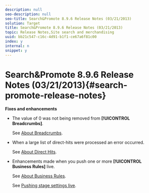 ```yaml
---
description: null
seo-description: null
seo-title: Search&Promote 8.9.6 Release Notes (03/21/2013)
solution: Target
title: Search&Promote 8.9.6 Release Notes (03/21/2013)
topic: Release Notes,Site search and merchandising
uuid: bb21c547-c16c-4d91-b1f1-ce67a6f81c00
index: y
internal: n
snippet: y
---
```


# Search&Promote 8.9.6 Release Notes (03/21/2013){#search-promote-release-notes}

 **Fixes and enhancements**

* The value of 0 was not being removed from **[!UICONTROL Breadcrumbs]**.

  See [About Breadcrumbs](../c-about-design-menu/c-about-breadcrumbs.md#concept_FB8A943C594A4A1593B118141DA61F03). 

* When a large list of direct-hits were processed an error occurred.

  See [About Direct Hits](../c-about-rules-menu/c-about-direct-hits.md#concept_C5EE074A19FD4D5B8DD21DB575E35565). 

* Enhancements made when you push one or more **[!UICONTROL Business Rules]** live.

  See [About Business Rules](../c-about-rules-menu/c-about-business-rules.md#concept_2A93D76216754D3D8412CDEA00BD26BD).

  See [Pushing stage settings live](../c-about-staging.md#task_44306783B4C0408AAA58B471DAF2D9A4).

